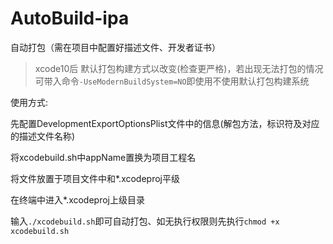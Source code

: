 # AutoBuild-ipa
自动打包（需在项目中配置好描述文件、开发者证书）

> xcode10后 默认打包构建方式以改变(检查更严格)，若出现无法打包的情况 可带入命令`-UseModernBuildSystem=NO`即使用不使用默认打包构建系统

使用方式:

先配置DevelopmentExportOptionsPlist文件中的信息(解包方法，标识符及对应的描述文件名称)

将xcodebuild.sh中appName置换为项目工程名

将文件放置于项目文件中和*.xcodeproj平级

在终端中进入*.xcodeproj上级目录

输入`./xcodebuild.sh`即可自动打包、如无执行权限则先执行`chmod +x xcodebuild.sh`
